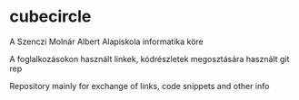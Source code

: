 # cubecircle
A Szenczi Molnár Albert Alapiskola informatika köre

A foglalkozásokon használt linkek, kódrészletek megosztására használt git rep

Repository mainly for exchange of links, code snippets and other info
